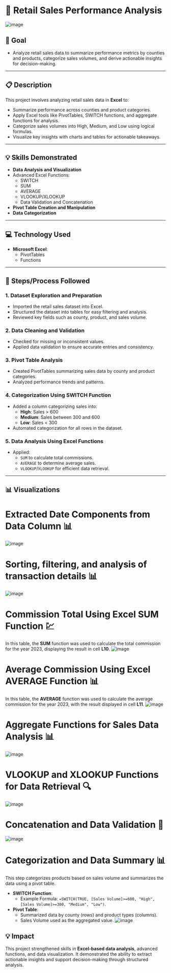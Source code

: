 # 🛒 Retail Sales Performance Analysis
![image](https://github.com/user-attachments/assets/591784d5-bb63-4817-9a63-6b80bbafb278)
## 🎯 **Goal**
- Analyze retail sales data to summarize performance metrics by counties and products, categorize sales volumes, and derive actionable insights for decision-making.
---
## 📋 **Description**
This project involves analyzing retail sales data in **Excel** to:
- Summarize performance across counties and product categories.
- Apply Excel tools like PivotTables, SWITCH functions, and aggregate functions for analysis.
- Categorize sales volumes into High, Medium, and Low using logical formulas.
- Visualize key insights with charts and tables for actionable takeaways.
---
## 💡 **Skills Demonstrated**
- **Data Analysis and Visualization**
- Advanced Excel Functions:
  - SWITCH
  - SUM
  - AVERAGE
  - VLOOKUP/XLOOKUP
  - Data Validation and Concatenation
- **Pivot Table Creation and Manipulation**
- **Data Categorization**
---
## 💻 **Technology Used**
- **Microsoft Excel**:
  - PivotTables
  - Functions
---
## 🚀 **Steps/Process Followed**
### 1. **Dataset Exploration and Preparation**
   - Imported the retail sales dataset into Excel.
   - Structured the dataset into tables for easy filtering and analysis.
   - Reviewed key fields such as county, product, and sales volume.
### 2. **Data Cleaning and Validation**
   - Checked for missing or inconsistent values.
   - Applied data validation to ensure accurate entries and consistency.
### 3. **Pivot Table Analysis**
   - Created PivotTables summarizing sales data by county and product categories.
   - Analyzed performance trends and patterns.
### 4. **Categorization Using SWITCH Function**
   - Added a column categorizing sales into:
     - **High**: Sales > 600
     - **Medium**: Sales between 300 and 600
     - **Low**: Sales < 300
   - Automated categorization for all rows in the dataset.
### 5. **Data Analysis Using Excel Functions**
   - Applied:
     - `SUM` to calculate total commissions.
     - `AVERAGE` to determine average sales.
     - `VLOOKUP`/`XLOOKUP` for efficient data retrieval.
---
## 📊 **Visualizations**
# Extracted Date Components from Data Column 📊
![image](https://github.com/user-attachments/assets/3c5765ef-5975-4f22-b21b-44cfeb8c67c6)
# Sorting, filtering, and analysis of transaction details 📊
![image](https://github.com/user-attachments/assets/0ed8272f-ccc8-4ca9-818f-00de9807b455)
# Commission Total Using Excel SUM Function 💹
In this table, the **SUM** function was used to calculate the total commission for the year 2023, displaying the result in cell **L10**.
![image](https://github.com/user-attachments/assets/812ec98f-8bc8-4ff6-a4d5-1dae48852e3d)
# Average Commission Using Excel AVERAGE Function 📊
In this table, the **AVERAGE** function was used to calculate the average commission for the year 2023, with the result displayed in cell **L11**.
![image](https://github.com/user-attachments/assets/774c6d0d-58b3-47a1-a876-a904b6ac21a1)
# Aggregate Functions for Sales Data Analysis 📊
![image](https://github.com/user-attachments/assets/90b7d25c-0235-404e-bb91-6b11fd8e63e0)
# VLOOKUP and XLOOKUP Functions for Data Retrieval 🔍
![image](https://github.com/user-attachments/assets/641f3eec-2419-4726-8db4-661d73a11cd9)
# Concatenation and Data Validation 🎯
![image](https://github.com/user-attachments/assets/f3bdc573-8a03-40cc-b910-5f535c9ec64c)
# Categorization and Data Summary 📊
This step categorizes products based on sales volume and summarizes the data using a pivot table.
- **SWITCH Function**:  
  - Example Formula: `=SWITCH(TRUE, [Sales Volume]>=600, "High", [Sales Volume]>=300, "Medium", "Low")`.
- **Pivot Table**:
  - Summarized data by county (rows) and product types (columns).
  - Sales Volume used as the aggregated value.
![image](https://github.com/user-attachments/assets/b6a76ea6-9df6-45cf-bcd2-4de1d434e277)
## 💡 **Impact**
This project strengthened skills in **Excel-based data analysis**, advanced functions, and data visualization. It demonstrated the ability to extract actionable insights and support decision-making through structured analysis.
